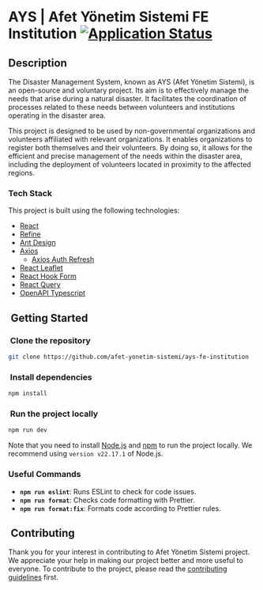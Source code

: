 # AYS | Afet Yönetim Sistemi FE Institution [![Application Status](https://github.com/afet-yonetim-sistemi/ays-fe-institution/actions/workflows/application-health-checker.yml/badge.svg)](https://github.com/afet-yonetim-sistemi/ays-fe-institution/actions/workflows/application-health-checker.yml)

## Description

The Disaster Management System, known as AYS (Afet Yönetim Sistemi), is an open-source and voluntary project. Its aim is to effectively manage the needs that arise during a natural disaster. It facilitates the coordination of processes related to these needs between volunteers and institutions operating in the disaster area.

This project is designed to be used by non-governmental organizations and volunteers affiliated with relevant organizations. It enables organizations to register both themselves and their volunteers. By doing so, it allows for the efficient and precise management of the needs within the disaster area, including the deployment of volunteers located in proximity to the affected regions.

### Tech Stack

This project is built using the following technologies:

- [React](https://reactjs.org/)
- [Refine](https://refine.dev/)
- [Ant Design](https://ant.design/)
- [Axios](https://axios-http.com/)
  - [Axios Auth Refresh](https://github.com/Flyrell/axios-auth-refresh)
- [React Leaflet](https://react-leaflet.js.org/)
- [React Hook Form](https://react-hook-form.com/)
- [React Query](https://react-query.tanstack.com/)
- [OpenAPI Typescript](https://www.npmjs.com/package/openapi-typescript)

##  Getting Started

###  Clone the repository

```bash
git clone https://github.com/afet-yonetim-sistemi/ays-fe-institution
```

###  Install dependencies

```bash
npm install
```

###  Run the project locally

```bash
npm run dev
```

Note that you need to install [Node.js](https://nodejs.org/en/) and [npm](https://www.npmjs.com/) to run the project locally. We recommend using `version v22.17.1` of Node.js.

### Useful Commands

- **`npm run eslint`**: Runs ESLint to check for code issues.
- **`npm run format`**: Checks code formatting with Prettier.
- **`npm run format:fix`**: Formats code according to Prettier rules.

##  Contributing

Thank you for your interest in contributing to Afet Yönetim Sistemi project. We appreciate your help in making our project better and more useful to everyone. To contribute to the project, please read the [contributing guidelines](CONTRIBUTING.md) first.

